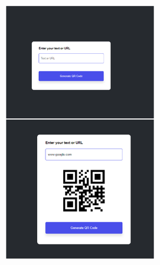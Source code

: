 <img width="400" src="/QR-code-generator/img-for-preview/before.png">
<br>
<img width="400" src="/QR-code-generator/img-for-preview/after.png">

